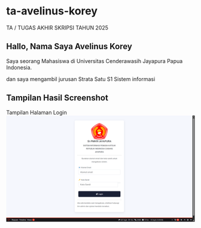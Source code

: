 # ta-avelinus-korey
TA / TUGAS AKHIR SKRIPSI TAHUN 2025

## Hallo, Nama Saya Avelinus Korey
Saya seorang Mahasiswa di Universitas Cenderawasih Jayapura Papua Indonesia.

dan saya mengambil jurusan Strata Satu S1 Sistem informasi

## Tampilan Hasil Screenshot
Tampilan Halaman Login
![](./public/assets/img/1.png)


